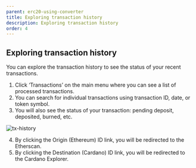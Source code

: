 ```yaml
---
parent: erc20-using-converter
title: Exploring transaction history
description: Exploring transaction history
order: 4
---
```


## Exploring transaction history

You can explore the transaction history to see the status of your recent transactions.

1. Click ‘Transactions’ on the main menu where you can see a list of processed transactions.
2. You can search for individual transactions using transaction ID, date, or token symbol.
3. You will also see the status of your transaction: pending deposit, deposited, burned, etc.

![tx-history](https://ucarecdn.com/911a902d-1459-4f12-b960-0824a834c814/)

4. By clicking the Origin (Ethereum) ID link, you will be redirected to the Etherscan.
5. By clicking the Destination (Cardano) ID link, you will be redirected to the Cardano Explorer.
